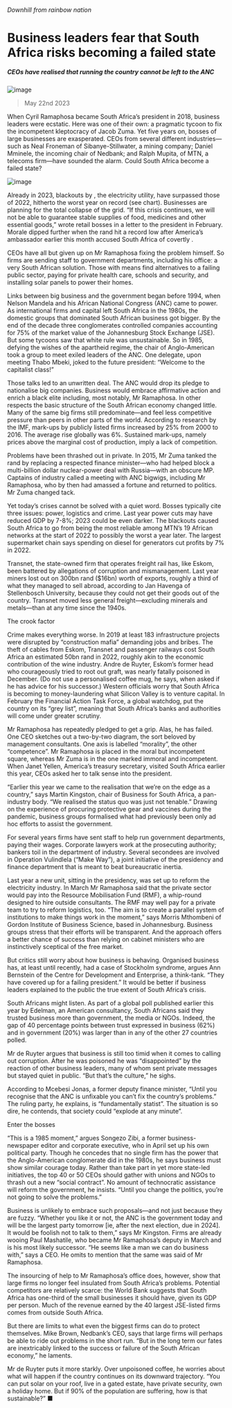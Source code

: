 ###### Downhill from rainbow nation
# Business leaders fear that South Africa risks becoming a failed state 
##### CEOs have realised that running the country cannot be left to the ANC 
![image](images/20230527_MAP003.jpg) 
> May 22nd 2023 
When Cyril Ramaphosa became South Africa’s president in 2018, business leaders were ecstatic. Here was one of their own: a pragmatic tycoon to fix the incompetent kleptocracy of Jacob Zuma. Yet five years on, bosses of large businesses are exasperated. CEOs from several different industries—such as Neal Froneman of Sibanye-Stillwater, a mining company; Daniel Mminele, the incoming chair of Nedbank; and Ralph Mupita, of MTN, a telecoms firm—have sounded the alarm. Could South Africa become a failed state?
![image](images/20230527_MAC258.png) 

Already in 2023, blackouts by , the electricity utility, have surpassed those of 2022, hitherto the worst year on record (see chart). Businesses are planning for the total collapse of the grid. “If this crisis continues, we will not be able to guarantee stable supplies of food, medicines and other essential goods,” wrote retail bosses in a letter to the president in February. Morale dipped further when the rand hit a record low after America’s ambassador earlier this month accused South Africa of covertly .
CEOs have all but given up on Mr Ramaphosa fixing the problem himself. So firms are sending staff to government departments, including his office: a very South African solution. Those with means find alternatives to a failing public sector, paying for private health care, schools and security, and installing solar panels to power their homes.
Links between big business and the government began before 1994, when Nelson Mandela and his African National Congress (ANC) came to power. As international firms and capital left South Africa in the 1980s, the domestic groups that dominated South African business got bigger. By the end of the decade three conglomerates controlled companies accounting for 75% of the market value of the Johannesburg Stock Exchange (JSE). But some tycoons saw that white rule was unsustainable. So in 1985, defying the wishes of the apartheid regime, the chair of Anglo-American took a group to meet exiled leaders of the ANC. One delegate, upon meeting Thabo Mbeki, joked to the future president: “Welcome to the capitalist class!” 
Those talks led to an unwritten deal. The ANC would drop its pledge to nationalise big companies. Business would embrace affirmative action and enrich a black elite including, most notably, Mr Ramaphosa. In other respects the basic structure of the South African economy changed little. Many of the same big firms still predominate—and feel less competitive pressure than peers in other parts of the world. According to research by the IMF, mark-ups by publicly listed firms increased by 25% from 2000 to 2016. The average rise globally was 6%. Sustained mark-ups, namely prices above the marginal cost of production, imply a lack of competition.
Problems have been thrashed out in private. In 2015, Mr Zuma tanked the rand by replacing a respected finance minister—who had helped block a multi-billion dollar nuclear-power deal with Russia—with an obscure MP. Captains of industry called a meeting with ANC bigwigs, including Mr Ramaphosa, who by then had amassed a fortune and returned to politics. Mr Zuma changed tack. 
Yet today’s crises cannot be solved with a quiet word. Bosses typically cite three issues: power, logistics and crime. Last year power cuts may have reduced GDP by 7-8%; 2023 could be even darker. The blackouts caused South Africa to go from being the most reliable among MTN’s 19 African networks at the start of 2022 to possibly the worst a year later. The largest supermarket chain says spending on diesel for generators cut profits by 7% in 2022. 
Transnet, the state-owned firm that operates freight rail has, like Eskom, been battered by allegations of corruption and mismanagement. Last year miners lost out on 300bn rand ($16bn) worth of exports, roughly a third of what they managed to sell abroad, according to Jan Havenga of Stellenbosch University, because they could not get their goods out of the country. Transnet moved less general freight—excluding minerals and metals—than at any time since the 1940s. 
The crook factor
Crime makes everything worse. In 2019 at least 183 infrastructure projects were disrupted by “construction mafia” demanding jobs and bribes. The theft of cables from Eskom, Transnet and passenger railways cost South Africa an estimated 50bn rand in 2022, roughly akin to the economic contribution of the wine industry. Andre de Ruyter, Eskom’s former head who courageously tried to root out graft, was nearly fatally poisoned in December. (Do not use a personalised coffee mug, he says, when asked if he has advice for his successor.) Western officials worry that South Africa is becoming to money-laundering what Silicon Valley is to venture capital. In February the Financial Action Task Force, a global watchdog, put the country on its “grey list”, meaning that South Africa’s banks and authorities will come under greater scrutiny. 
Mr Ramaphosa has repeatedly pledged to get a grip. Alas, he has failed. One CEO sketches out a two-by-two diagram, the sort beloved by management consultants. One axis is labelled “morality”, the other “competence”. Mr Ramaphosa is placed in the moral but incompetent square, whereas Mr Zuma is in the one marked immoral and incompetent. When Janet Yellen, America’s treasury secretary, visited South Africa earlier this year, CEOs asked her to talk sense into the president. 
“Earlier this year we came to the realisation that we’re on the edge as a country,” says Martin Kingston, chair of Business for South Africa, a pan-industry body. “We realised the status quo was just not tenable.” Drawing on the experience of procuring protective gear and vaccines during the pandemic, business groups formalised what had previously been only ad hoc efforts to assist the government. 
For several years firms have sent staff to help run government departments, paying their wages. Corporate lawyers work at the prosecuting authority; bankers toil in the department of industry. Several secondees are involved in Operation Vulindlela (“Make Way”), a joint initiative of the presidency and finance department that is meant to beat bureaucratic inertia. 
Last year a new unit, sitting in the presidency, was set up to reform the electricity industry. In March Mr Ramaphosa said that the private sector would pay into the Resource Mobilisation Fund (RMF), a whip-round designed to hire outside consultants. The RMF may well pay for a private team to try to reform logistics, too. “The aim is to create a parallel system of institutions to make things work in the moment,” says Morris Mthombeni of Gordon Institute of Business Science, based in Johannesburg. Business groups stress that their efforts will be transparent. And the approach offers a better chance of success than relying on cabinet ministers who are instinctively sceptical of the free market. 
But critics still worry about how business is behaving. Organised business has, at least until recently, had a case of Stockholm syndrome, argues Ann Bernstein of the Centre for Development and Enterprise, a think-tank. “They have covered up for a failing president.” It would be better if business leaders explained to the public the true extent of South Africa’s crisis. 
South Africans might listen. As part of a global poll published earlier this year by Edelman, an American consultancy, South Africans said they trusted business more than government, the media or NGOs. Indeed, the gap of 40 percentage points between trust expressed in business (62%) and in government (20%) was larger than in any of the other 27 countries polled. 
Mr de Ruyter argues that business is still too timid when it comes to calling out corruption. After he was poisoned he was “disappointed” by the reaction of other business leaders, many of whom sent private messages but stayed quiet in public. “But that’s the culture,” he sighs. 
According to Mcebesi Jonas, a former deputy finance minister, “Until you recognise that the ANC is unfixable you can’t fix the country’s problems.” The ruling party, he explains, is “fundamentally statist”. The situation is so dire, he contends, that society could “explode at any minute”.
Enter the bosses
“This is a 1985 moment,” argues Songezo Zibi, a former business-newspaper editor and corporate executive, who in April set up his own political party. Though he concedes that no single firm has the power that the Anglo-American conglomerate did in the 1980s, he says business must show similar courage today. Rather than take part in yet more state-led initiatives, the top 40 or 50 CEOs should gather with unions and NGOs to thrash out a new “social contract”. No amount of technocratic assistance will reform the government, he insists. “Until you change the politics, you’re not going to solve the problems.”
Business is unlikely to embrace such proposals—and not just because they are fuzzy. “Whether you like it or not, the ANC is the government today and will be the largest party tomorrow [ie, after the next election, due in 2024]. It would be foolish not to talk to them,” says Mr Kingston. Firms are already wooing Paul Mashatile, who became Mr Ramaphosa’s deputy in March and is his most likely successor. “He seems like a man we can do business with,” says a CEO. He omits to mention that the same was said of Mr Ramaphosa. 
The insourcing of help to Mr Ramaphosa’s office does, however, show that large firms no longer feel insulated from South Africa’s problems. Potential competitors are relatively scarce: the World Bank suggests that South Africa has one-third of the small businesses it should have, given its GDP per person. Much of the revenue earned by the 40 largest JSE-listed firms comes from outside South Africa.
But there are limits to what even the biggest firms can do to protect themselves. Mike Brown, Nedbank’s CEO, says that large firms will perhaps be able to ride out problems in the short run. “But in the long term our fates are inextricably linked to the success or failure of the South African economy,” he laments.
Mr de Ruyter puts it more starkly. Over unpoisoned coffee, he worries about what will happen if the country continues on its downward trajectory. “You can put solar on your roof, live in a gated estate, have private security, own a holiday home. But if 90% of the population are suffering, how is that sustainable?” ■

